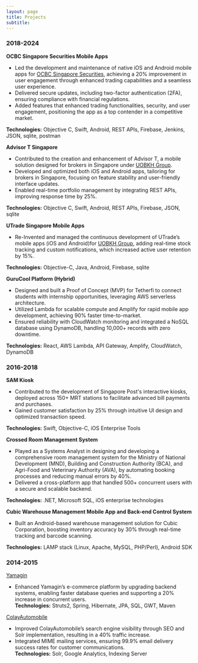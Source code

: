 ```yaml
---
layout: page
title: Projects
subtitle:
---
```


<html lang="en">
<head>
    <meta charset="UTF-8">
    <meta name="viewport" content="width=device-width, initial-scale=1.0">
    <title>Project Highlights</title>
    <link rel="stylesheet" href="styles.css">
</head>
<body>
    <div class="container">
        <p>
        <h3>2018-2024</h3>
<p><b>OCBC Singapore Securities Mobile Apps</b>
<ul>
<li>
Led the development and maintenance of native iOS and Android mobile apps for
<a href="https://www.iocbc.com/">OCBC Singapore Securities</a>, achieving a 20% improvement in user engagement through enhanced trading capabilities and a seamless user experience. </li>
<li>Delivered secure updates, including two-factor authentication (2FA), ensuring compliance with financial regulations.</li>
<li>Added features that enhanced trading functionalities, security, and user engagement, positioning the app as a top contender in a competitive market.
</li></ul>
<b>Technologies:</b> Objective C, Swift, Android, REST APIs, Firebase, Jenkins, JSON, sqlite, postman
</p>

<p><b>Advisor T Singapore</b>
<ul>
<li>
Contributed to the creation and enhancement of Advisor T, a mobile solution designed for brokers in Singapore under <a href="https://www.uobkayhian.com/"> UOBKH Group</a>. </li>
<li>Developed and optimized both iOS and Android apps, tailoring for brokers in Singapore, focusing on feature stability and user-friendly interface updates.</li>
<li>Enabled real-time portfolio management by integrating REST APIs, improving response time by 25%.</li>
</ul>
<b>Technologies:</b> Objective C, Swift, Android, REST APIs, Firebase, JSON, sqlite
</p>
<p><b>UTrade Singapore Mobile Apps</b>
<ul>
<li>
Re-Invented and managed the continuous development of UTrade’s mobile apps (iOS and Android)for <a href="https://www.uobkayhian.com/"> UOBKH Group</a>, adding real-time stock tracking and custom notifications, which increased active user retention by 15%.
</li>
</ul>
<b>Technologies:</b> Objective-C, Java, Android, Firebase, sqlite
</p>
<p><b>GuruCool Platform (Hybrid)</b><br />
<ul>
<li>Designed and built a Proof of Concept (MVP) for Tetherfi to connect students with internship opportunities, leveraging AWS serverless architecture.</li>
  <li>Utilized Lambda for scalable compute and Amplify for rapid mobile app development, achieving 90% faster time-to-market.</li>
  <li>Ensured reliability with CloudWatch monitoring and integrated a NoSQL database using DynamoDB, handling 10,000+ records with zero downtime.</li>
</ul>
<b>Technologies:</b> React, AWS Lambda, API Gateway, Amplify, CloudWatch, DynamoDB</p>
</p>
<p><h3>2016-2018</h3>
<p><b>SAM Kiosk</b><br />
<ul>
<li>
Contributed to the development of Singapore Post's interactive kiosks, deployed across 150+ MRT stations to facilitate advanced bill payments and purchases.
</li>
<li>
Gained customer satisfaction by 25% through intuitive UI design and optimized transaction speed.
</li>
</ul>
<b>Technologies:</b> Swift, Objective-C, iOS Enterprise Tools
</p>
</p>
<p><b>Crossed Room Management System</b><br />
<ul>
<li>
Played as a Systems Analyst in designing and developing a comprehensive room management system for the Ministry of National Development (MND), Building and Construction Authority (BCA), and Agri-Food and Veterinary Authority (AVA), by automating booking processes and reducing manual errors by 40%. 
</li>
<li>Delivered a cross-platform app that handled 500+ concurrent users with a secure and scalable backend.</li>
</ul>
<b>Technologies:</b> .NET, Microsoft SQL, iOS enterprise technologies
</p>
<p><b>Cubic Warehouse Management Mobile App and Back-end Control System</b><br />
<ul>
<li>
Built an Android-based warehouse management solution for Cubic Corporation, boosting inventory accuracy by 30% through real-time tracking and barcode scanning.
</li>
</ul>
<b>Technologies:</b> LAMP stack (Linux, Apache, MySQL, PHP/Perl), Android SDK
</p>
<p>
<h3>2014-2015</h3>
<p><a href="https://www.yamagin.net/">Yamagin</a><br />
<ul>
<li>
Enhanced Yamagin’s e-commerce platform by upgrading backend systems, enabling faster database queries and supporting a 20% increase in concurrent users.
</li>
<b>Technologies:</b> Struts2, Spring, Hibernate, JPA, SQL, GWT, Maven
</ul>
</p>
</p>
<p><a href="https://www.colayhills.com/en/">ColayAutomobile</a><br />
<ul>
<li>
Improved ColayAutomobile’s search engine visibility through SEO and Solr implementation, resulting in a 40% traffic increase.
</li>
<li>
Integrated MIME mailing services, ensuring 99.9% email delivery success rates for customer communications.
</li>
<b>Technologies:</b> Solr, Google Analytics, Indexing Server
</ul>
<!-- </p>
</p> -->

<!-- </div>
</body>
</html> -->

<!-- body {
    margin: 0;
    padding: 0;
    font-family: 'Arial', sans-serif;
    background-color: #f5f5f5;
    display: flex;
    justify-content: center;
    align-items: center;
    height: 100vh;
    <p>Coming Soon ~ I'm currently working on some exciting projects. Check back soon to see what I've been up to!</p>
} -->
